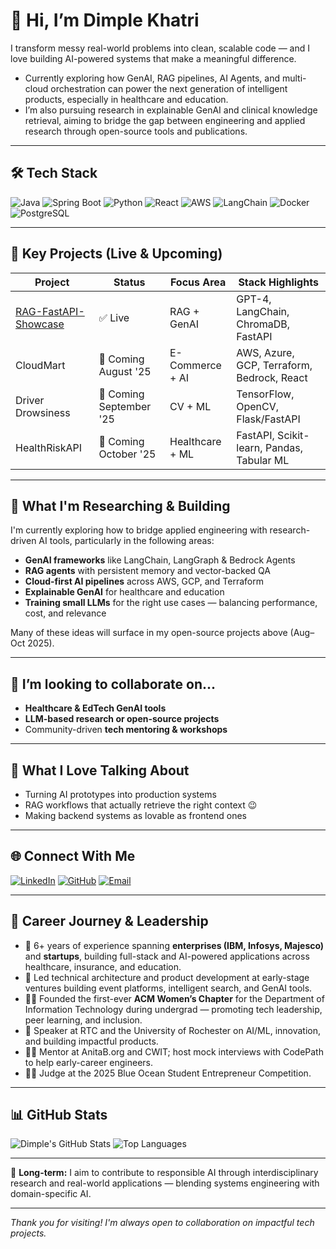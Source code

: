 # 👋 Hi, I’m Dimple Khatri

I transform messy real-world problems into clean, scalable code — and I love building AI-powered systems that make a meaningful difference.

- Currently exploring how GenAI, RAG pipelines, AI Agents, and multi-cloud orchestration can power the next generation of intelligent products, especially in healthcare and education.
- I’m also pursuing research in explainable GenAI and clinical knowledge retrieval, aiming to bridge the gap between engineering and applied research through open-source tools and publications.

---

## 🛠️ Tech Stack
![Java](https://img.shields.io/badge/Java-17-blue?logo=java)
![Spring Boot](https://img.shields.io/badge/SpringBoot-green?logo=springboot)
![Python](https://img.shields.io/badge/Python-3.10-yellow?logo=python)
![React](https://img.shields.io/badge/React-18-blue?logo=react)
![AWS](https://img.shields.io/badge/AWS-Cloud-orange?logo=amazon-aws)
![LangChain](https://img.shields.io/badge/LangChain-GenAI-red?logo=openai)
![Docker](https://img.shields.io/badge/Docker-Container-blue?logo=docker)
![PostgreSQL](https://img.shields.io/badge/PostgreSQL-Database-blue?logo=postgresql)

---

## 🚀 Key Projects (Live & Upcoming)

| Project                   | Status               | Focus Area        | Stack Highlights                                |
|---------------------------|----------------------|-------------------|-------------------------------------------------|
| [RAG-FastAPI-Showcase](https://github.com/dimplek0424/RAG-FastAPI-Showcase) | ✅ Live                | RAG + GenAI       | GPT-4, LangChain, ChromaDB, FastAPI              |
| CloudMart                | 🚧 Coming August '25  | E-Commerce + AI   | AWS, Azure, GCP, Terraform, Bedrock, React      |
| Driver Drowsiness        | 🚧 Coming September '25 | CV + ML           | TensorFlow, OpenCV, Flask/FastAPI               |
| HealthRiskAPI            | 🚧 Coming October '25 | Healthcare + ML   | FastAPI, Scikit-learn, Pandas, Tabular ML       |

---

## 🧪 What I'm Researching & Building

I'm currently exploring how to bridge applied engineering with research-driven AI tools, particularly in the following areas:

- **GenAI frameworks** like LangChain, LangGraph & Bedrock Agents  
- **RAG agents** with persistent memory and vector-backed QA  
- **Cloud-first AI pipelines** across AWS, GCP, and Terraform
- **Explainable GenAI** for healthcare and education
- **Training small LLMs** for the right use cases — balancing performance, cost, and relevance

Many of these ideas will surface in my open-source projects above (Aug–Oct 2025).

---

## 👯 I’m looking to collaborate on...
- **Healthcare & EdTech GenAI tools**  
- **LLM-based research or open-source projects**  
- Community-driven **tech mentoring & workshops**

---

## 💬 What I Love Talking About
- Turning AI prototypes into production systems  
- RAG workflows that actually retrieve the right context 😉  
- Making backend systems as lovable as frontend ones

---

## 🌐 Connect With Me

[![LinkedIn](https://img.shields.io/badge/LinkedIn-Connect-blue?logo=linkedin)](https://linkedin.com/in/dpk-dimplekhatri)
[![GitHub](https://img.shields.io/badge/GitHub-dimplek0424-black?logo=github)](https://github.com/dimplek0424)
[![Email](https://img.shields.io/badge/Gmail-dimplek0424@gmail.com-red?logo=gmail)](mailto:dimplek0424@gmail.com)

---

## 🧩 Career Journey & Leadership

- 💼 6+ years of experience spanning **enterprises (IBM, Infosys, Majesco)** and **startups**, building full-stack and AI-powered applications across healthcare, insurance, and education.
- 🚀 Led technical architecture and product development at early-stage ventures building event platforms, intelligent search, and GenAI tools.
- 👩‍💻 Founded the first-ever **ACM Women’s Chapter** for the Department of Information Technology during undergrad — promoting tech leadership, peer learning, and inclusion.
- 🎤 Speaker at RTC and the University of Rochester on AI/ML, innovation, and building impactful products.
- 🧑‍🏫 Mentor at AnitaB.org and CWIT; host mock interviews with CodePath to help early-career engineers.
- 🧑‍⚖️ Judge at the 2025 Blue Ocean Student Entrepreneur Competition.

---

## 📊 GitHub Stats

![Dimple's GitHub Stats](https://github-readme-stats.vercel.app/api?username=dimplek0424&show_icons=true&theme=default)
![Top Languages](https://github-readme-stats.vercel.app/api/top-langs/?username=dimplek0424&layout=compact)

---

🧭 **Long-term:** I aim to contribute to responsible AI through interdisciplinary research and real-world applications — blending systems engineering with domain-specific AI.

---

_Thank you for visiting! I'm always open to collaboration on impactful tech projects._

